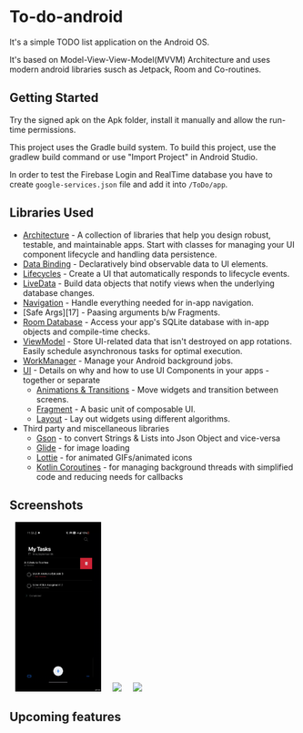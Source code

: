 To-do-android
=================

It's a simple TODO list application on the Android OS.

It's based on Model-View-View-Model(MVVM) Architecture and uses modern android libraries susch as Jetpack, Room and Co-routines.

Getting Started
---------------

Try the signed apk on the Apk folder, install it manually and allow the run-time permissions.

This project uses the Gradle build system. To build this project, use the gradlew build command or use "Import Project" in Android Studio.

In order to test the Firebase Login and RealTime database you have to create <code>google-services.json</code> file and add it into <code>/ToDo/app</code>.

Libraries Used
--------------

* [Architecture][1] - A collection of libraries that help you design robust, testable, and
  maintainable apps. Start with classes for managing your UI component lifecycle and handling data
  persistence.
* [Data Binding][2] - Declaratively bind observable data to UI elements.
* [Lifecycles][3] - Create a UI that automatically responds to lifecycle events.
* [LiveData][4] - Build data objects that notify views when the underlying database changes.
* [Navigation][5] - Handle everything needed for in-app navigation.
* [Safe Args][17] - Paasing arguments b/w Fragments.
* [Room Database][6] - Access your app's SQLite database with in-app objects and compile-time checks.
* [ViewModel][7] - Store UI-related data that isn't destroyed on app rotations. Easily schedule
     asynchronous tasks for optimal execution.
* [WorkManager][8] - Manage your Android background jobs.
* [UI][9] - Details on why and how to use UI Components in your apps - together or separate
  * [Animations & Transitions][10] - Move widgets and transition between screens.
  * [Fragment][11] - A basic unit of composable UI.
  * [Layout][12] - Lay out widgets using different algorithms.
* Third party and miscellaneous libraries
  * [Gson][13] -  to convert Strings & Lists into Json Object and vice-versa
  * [Glide][14] - for image loading
  * [Lottie][15] - for animated GIFs/animated icons
  * [Kotlin Coroutines][16] - for managing background threads with simplified code and reducing needs for callbacks


[0]: https://developer.android.com/jetpack/components
[1]: https://developer.android.com/jetpack/arch/
[2]: https://developer.android.com/topic/libraries/data-binding/
[3]: https://developer.android.com/topic/libraries/architecture/lifecycle
[4]: https://developer.android.com/topic/libraries/architecture/livedata
[5]: https://developer.android.com/topic/libraries/architecture/navigation/
[6]: https://developer.android.com/topic/libraries/architecture/room
[7]: https://developer.android.com/topic/libraries/architecture/viewmodel
[8]: https://developer.android.com/topic/libraries/architecture/workmanager
[9]: https://developer.android.com/guide/topics/ui
[10]: https://developer.android.com/training/animation/
[11]: https://developer.android.com/guide/components/fragments
[12]: https://developer.android.com/guide/topics/ui/declaring-layout
[13]: https://github.com/google/gson
[14]: https://bumptech.github.io/glide/
[15]: https://github.com/lottiefiles
[16]: https://kotlinlang.org/docs/reference/coroutines-overview.html

Screenshots
-----------

<img src="screenshots/swipe_to_delete.gif" width=30% hspace="10"><img src="https://j.gifs.com/vQ8WEM.gif" width=30% hspace="10"><img src="screenshots/adding_files.gif" width=30% hspace="10">


Upcoming features
-----------------
